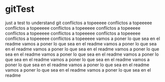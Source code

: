 # gitTest
just a test to understand git
conflictos a topeeeee
conflictos a topeeeee
conflictos a topeeeee
conflictos a topeeeee
conflictos a topeeeee
conflictos a topeeeee
conflictos a topeeeee
conflictos a topeeeee
conflictos a topeeeee
conflictos a topeeeee
vamos a poner lo que sea en el readme
vamos a poner lo que sea en el readme
vamos a poner lo que sea en el readme
vamos a poner lo que sea en el readme
vamos a poner lo que sea en el readme
vamos a poner lo que sea en el readme
vamos a poner lo que sea en el readme
vamos a poner lo que sea en el readme
vamos a poner lo que sea en el readme
vamos a poner lo que sea en el readme
vamos a poner lo que sea en el readme
vamos a poner lo que sea en el readme
